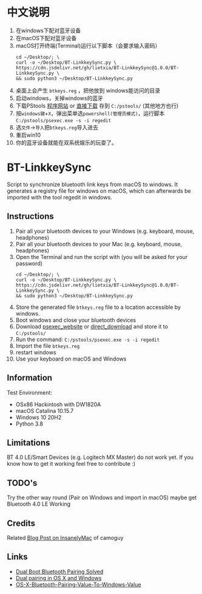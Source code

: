 # 中文说明
1. 在windows下配对蓝牙设备
2. 在macOS下配对蓝牙设备
3. macOS打开终端(Terminal)运行以下脚本（会要求输入密码）
   ```
   cd ~/Desktop/; \
   curl -o ~/Desktop/BT-LinkkeySync.py \
   https://cdn.jsdelivr.net/gh/lietxia/BT-LinkkeySync@1.0.0/BT-LinkkeySync.py \
   && sudo python3 ~/Desktop/BT-LinkkeySync.py
   ```
4. 桌面上会产生 `btkeys.reg` ，把他放到 windows能访问的目录
5. 启动windows，关掉windows的蓝牙
6. 下载PStools [程序网站](https://docs.microsoft.com/sysinternals/downloads/psexec) or [直接下载](https://download.sysinternals.com/files/PSTools.zip)
   存到 `C:/pstools/` (其他地方也行)
7. 按`windows键`+`X`，弹出菜单选`powershell(管理员模式)`，运行脚本
   `C:/pstools/psexec.exe -s -i regedit`
8. 选`文件`->`导入`把`btkeys.reg`导入进去
9.  重启win10
10. 你的蓝牙设备就能在双系统娱乐的玩耍了。

# BT-LinkkeySync
Script to synchronize bluetooth link keys from macOS to windows.
It generates a registry file for windows on macOS, which can afterwards be imported with the tool regedit in windows.

## Instructions
1. Pair all your bluetooth devices to your Windows (e.g. keyboard, mouse, headphones)
2. Pair all your bluetooth devices to your Mac (e.g. keyboard, mouse, headphones)
3. Open the Terminal and run the script with (you will be asked for your password)
   ```
   cd ~/Desktop/; \
   curl -o ~/Desktop/BT-LinkkeySync.py \
   https://cdn.jsdelivr.net/gh/lietxia/BT-LinkkeySync@1.0.0/BT-LinkkeySync.py \
   && sudo python3 ~/Desktop/BT-LinkkeySync.py
   ```
4. Store the generated file `btkeys.reg` file to a location accessible by windows.
5. Boot windows and close your bluetooth devices
6. Download [psexec_website](https://docs.microsoft.com/sysinternals/downloads/psexec) or [direct_download](https://download.sysinternals.com/files/PSTools.zip)
   and store it to `C:/pstools/`
7. Run the command:
   `C:/pstools/psexec.exe -s -i regedit`
8. Import the file `btkeys.reg`
9.  restart windows
10. Use your keyboard on macOS and Windows

## Information
Test Environment:

* OSx86 Hackintosh with DW1820A
* macOS Catalina 10.15.7
* Windows 10 20H2
* Python 3.8

## Limitations
BT 4.0 LE/Smart Devices (e.g. Logitech MX Master) do not work yet.
If you know how to get it working feel free to contribute :)

## TODO's
Try the other way round (Pair on Windows and import in macOS) maybe get Bluetooth 4.0 LE Working

## Credits
Related [Blog Post on InsanelyMac](http://www.insanelymac.com/forum/topic/268837-dual-boot-bluetooth-pairing-solved/) of camoguy

## Links
* [Dual Boot Bluetooth Pairing Solved](http://www.insanelymac.com/forum/topic/268837-dual-boot-bluetooth-pairing-solved/)
* [Dual pairing in OS X and Windows](https://discussions.apple.com/thread/3113227?start=0&tstart=0)
* [OS-X-Bluetooth-Pairing-Value-To-Windows-Value](https://github.com/Soorma07/OS-X-Bluetooth-Pairing-Value-To-Windows-Value)
